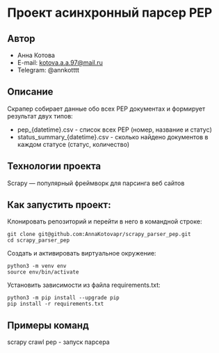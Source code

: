 # Проект асинхронный парсер PEP

## Автор
- Анна Котова
- E-mail: kotova.a.a.97@mail.ru
- Telegram: @annkotttt

##  Описание
Скрапер собирает данные обо всех PEP документах и формирует результат двух типов:
- pep_{datetime}.csv - список всех PEP (номер, название и статус)
- status_summary_{datetime}.csv - сколько найдено документов в каждом статусе (статус, количество)


## Технологии проекта
Scrapy — популярный фреймворк для парсинга веб сайтов


## Как запустить проект:
Клонировать репозиторий и перейти в него в командной строке:
```
git clone git@github.com:AnnaKotovapr/scrapy_parser_pep.git
cd scrapy_parser_pep
```
Cоздать и активировать виртуальное окружение:
```
python3 -m venv env
source env/bin/activate
```
Установить зависимости из файла requirements.txt:
```
python3 -m pip install --upgrade pip
pip install -r requirements.txt
```

## Примеры команд
scrapy crawl pep - запуск парсера

